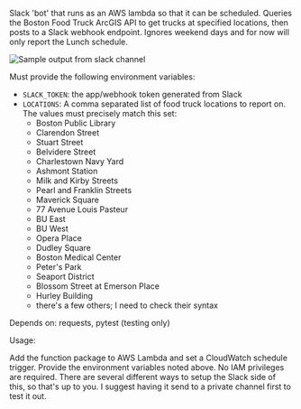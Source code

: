 Slack 'bot' that runs as an AWS lambda so that it can be scheduled.
Queries the Boston Food Truck ArcGIS API to get trucks at specified locations, then posts to a Slack webhook endpoint.
Ignores weekend days and for now will only report the Lunch schedule.

![Sample output from slack channel](https://github.com/zswnason/boston-food-truck-slack-lambda/raw/master/images/sample.png "Sample Slack Output")

Must provide the following environment variables:
* `SLACK_TOKEN`: the app/webhook token generated from Slack
* `LOCATIONS`: A comma separated list of food truck locations to report on. The values must precisely match this set:
    * Boston Public Library
    * Clarendon Street
    * Stuart Street
    * Belvidere Street
    * Charlestown Navy Yard
    * Ashmont Station
    * Milk and Kirby Streets
    * Pearl and Franklin Streets
    * Maverick Square
    * 77 Avenue Louis Pasteur
    * BU East
    * BU West
    * Opera Place
    * Dudley Square
    * Boston Medical Center
    * Peter's Park
    * Seaport District
    * Blossom Street at Emerson Place
    * Hurley Building
    * there's a few others; I need to check their syntax

Depends on: requests, pytest (testing only)

Usage:

Add the function package to AWS Lambda and set a CloudWatch schedule trigger. Provide the environment variables noted above. No IAM privileges are required. There are several different ways to setup the Slack side of this, so that's up to you. I suggest having it send to a private channel first to test it out.
